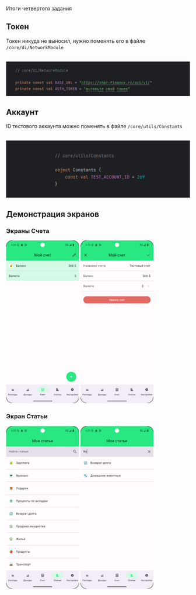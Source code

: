 Итоги четвертого задания

## Токен

Токен никуда не выносил, нужно поменять его в файле ``/core/di/NetworkModule``

<br/>
<img src="demo/ApiToken.png" width="600">
<br/>

## Аккаунт

ID тестового аккаунта можно поменять в файле ``/core/utils/Constants``

<br/>
<img src="demo/TestAccountId.png" width="600">
<br/>

## Демонстрация экранов

### Экраны Счета

<img src="demo/Экран%20счета.png" width="200">  <img src="demo/Экран%20редактирования%20счета.png" width="200">

### Экран Статьи

<img src="demo/Экран%20статьи.png" width="200">  <img src="demo/Экран%20статьи%20с%20поиском.png" width="200">
<br/>

